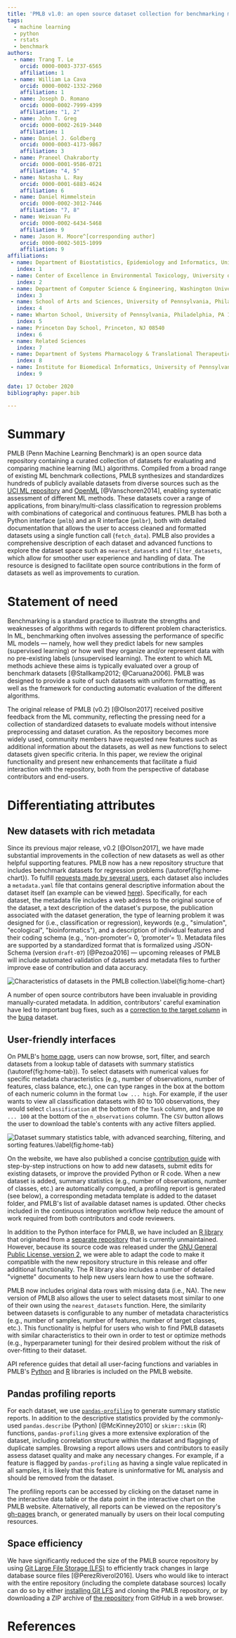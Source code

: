 ```yaml
---
title: 'PMLB v1.0: an open source dataset collection for benchmarking machine learning methods'
tags:
  - machine learning
  - python
  - rstats
  - benchmark
authors:
  - name: Trang T. Le
    orcid: 0000-0003-3737-6565
    affiliation: 1
  - name: William La Cava
    orcid: 0000-0002-1332-2960
    affiliation: 1
  - name: Joseph D. Romano
    orcid: 0000-0002-7999-4399
    affiliation: "1, 2"
  - name: John T. Greg
    orcid: 0000-0002-2619-3440
    affiliation: 1
  - name: Daniel J. Goldberg
    orcid: 0000-0003-4173-9867
    affiliation: 3
  - name: Praneel Chakraborty
    orcid: 0000-0001-9586-0721
    affiliation: "4, 5"
  - name: Natasha L. Ray
    orcid: 0000-0001-6883-4624
    affiliation: 6
  - name: Daniel Himmelstein
    orcid: 0000-0002-3012-7446
    affiliation: "7, 8"
  - name: Weixuan Fu
    orcid: 0000-0002-6434-5468
    affiliation: 9
  - name: Jason H. Moore^[corresponding author]
    orcid: 0000-0002-5015-1099
    affiliation: 9
affiliations:
 - name: Department of Biostatistics, Epidemiology and Informatics, University of Pennsylvania, Philadelphia, PA 19104
   index: 1
 - name: Center of Excellence in Environmental Toxicology, University of Pennsylvania, Philadelphia, PA 19104
   index: 2
 - name: Department of Computer Science & Engineering, Washington University in St. Louis, St. Louis, MO 63130
   index: 3
 - name: School of Arts and Sciences, University of Pennsylvania, Philadelphia, PA 19104
   index: 4
 - name: Wharton School, University of Pennsylvania, Philadelphia, PA 19104
   index: 5
 - name: Princeton Day School, Princeton, NJ 08540
   index: 6
 - name: Related Sciences
   index: 7
 - name: Department of Systems Pharmacology & Translational Therapeutics, University of Pennsylvania, Philadelphia, PA 19104
   index: 8
 - name: Institute for Biomedical Informatics, University of Pennsylvania, Philadelphia, PA 19104
   index: 9

date: 17 October 2020
bibliography: paper.bib

---
```


# Summary

PMLB (Penn Machine Learning Benchmark) is an open source data repository containing a curated collection of datasets for evaluating and comparing machine learning (ML) algorithms.
Compiled from a broad range of existing ML benchmark collections, PMLB synthesizes and standardizes hundreds of publicly available datasets from diverse sources such as the [UCI ML repository](http://archive.ics.uci.edu/ml) and [OpenML](www.openml.org) [@Vanschoren2014], enabling systematic assessment of different ML methods.
These datasets cover a range of applications, from binary/multi-class classification to regression problems with combinations of categorical and continuous features.
PMLB has both a Python interface (`pmlb`) and an R interface (`pmlbr`), both with detailed documentation that allows the user to access cleaned and formatted datasets using a single function call (`fetch_data`).
PMLB also provides a comprehensive description of each dataset and advanced functions to explore the dataset space such as `nearest_datasets` and `filter_datasets`, which allow for smoother user experience and handling of data.
The resource is designed to facilitate open source contributions in the form of datasets as well as improvements to curation.

# Statement of need

Benchmarking is a standard practice to illustrate the strengths and weaknesses of algorithms with regards to different problem characteristics.
In ML, benchmarking often involves assessing the performance of specific ML models &mdash; namely, how well they predict labels for new samples (supervised learning) or how well they organize and/or represent data with no pre-existing labels (unsupervised learning).
The extent to which ML methods achieve these aims is typically evaluated over a group of benchmark datasets [@Stallkamp2012; @Caruana2006].
PMLB was designed to provide a suite of such datasets with uniform formatting, as well as the framework for conducting automatic evaluation of the different algorithms.

The original release of PMLB (v0.2) [@Olson2017] received positive feedback from the ML community, reflecting the pressing need for a collection of standardized datasets to evaluate models without intensive preprocessing and dataset curation.
As the repository becomes more widely used, community members have requested new features such as additional information about the datasets, as well as new functions to select datasets given specific criteria.
In this paper, we review the original functionality and present new enhancements that facilitate a fluid interaction with the repository, both from the perspective of database contributors and end-users.

# Differentiating attributes

## New datasets with rich metadata

Since its previous major release, v0.2 [@Olson2017], we have made substantial improvements in the collection of new datasets as well as other helpful supporting features.
PMLB now has a new repository structure that includes benchmark datasets for regression problems (\autoref{fig:home-chart}).
To fulfill [requests made by several users](https://github.com/EpistasisLab/pmlb/issues/13), each dataset also includes a `metadata.yaml` file that contains general descriptive information about the dataset itself (an example can be viewed [here](https://github.com/EpistasisLab/pmlb/blob/master/datasets/molecular_biology_promoters/metadata.yaml)).
Specifically, for each dataset, the metadata file includes a web address to the original source of the dataset, a text description of the dataset's purpose, the publication associated with the dataset generation, the type of learning problem it was designed for (i.e., classification or regression), keywords (e.g., "simulation", "ecological", "bioinformatics"), and a description of individual features and their coding schema (e.g., ‘non-promoter’= 0,  ‘promoter’= 1).
Metadata files are supported by a standardized format that is formalized using JSON-Schema (version `draft-07`) [@Pezoa2016] &mdash; upcoming releases of PMLB will include automated validation of datasets and metadata files to further improve ease of contribution and data accuracy.

![Characteristics of datasets in the PMLB collection.\label{fig:home-chart}](pmlb-home-chart.png)

A number of open source contributors have been invaluable in providing manually-curated metadata.
In addition, contributors' careful examination have led to important bug fixes, such as a [correction to the target column](https://github.com/EpistasisLab/pmlb/issues/54) in the [bupa](https://github.com/EpistasisLab/pmlb/tree/master/datasets/bupa) dataset.

## User-friendly interfaces

On PMLB's [home page](https://epistasislab.github.io/pmlb/), users can now browse, sort, filter, and search datasets from a lookup table of datasets with summary statistics (\autoref{fig:home-tab}).
To select datasets with numerical values for specific metadata characteristics (e.g., number of observations, number of features, class balance, etc.), one can type ranges in the box at the bottom of each numeric column in the format `low ... high`.
For example, if the user wants to view all classification datasets with 80 to 100 observations, they would select `classification` at the bottom of the `Task` column, and type `80 ... 100` at the bottom of the `n_observations` column.
The `CSV` button allows the user to download the table's contents with any active filters applied.

![Dataset summary statistics table, with advanced searching, filtering, and sorting features.\label{fig:home-tab}](pmlb-home-tab.png)

On the website, we have also published a concise [contribution guide](https://epistasislab.github.io/pmlb/contributing.html) with step-by-step instructions on how to add new datasets, submit edits for existing datasets, or improve the provided Python or R code.
When a new dataset is added, summary statistics (e.g., number of observations, number of classes, etc.) are automatically computed, a profiling report is generated (see below), a corresponding metadata template is added to the dataset folder, and PMLB's list of available dataset names is updated.
Other checks included in the continuous integration workflow help reduce the amount of work required from both contributors and code reviewers.

In addition to the Python interface for PMLB, we have included an [R library](https://github.com/EpistasisLab/pmlbr) that originated from a [separate repository](https://github.com/makeyourownmaker/pmlblite) that is currently unmaintained.
However, because its source code was released under the [GNU General Public License, version 2](https://www.gnu.org/licenses/old-licenses/gpl-2.0.en.html), we were able to adapt the code to make it compatible with the new repository structure in this release and offer additional functionality.
The R library also includes a number of detailed "vignette" documents to help new users learn how to use the software.

PMLB now includes original data rows with missing data (i.e., NA). 
The new version of PMLB also allows the user to select datasets most similar to one of their own using the `nearest_datasets` function. 
Here, the similarity between datasets is configurable to any number of metadata characteristics (e.g., number of samples, number of features, number of target classes, etc.).
This functionality is helpful for users who wish to find PMLB datasets with similar characteristics to their own in order to test or optimize methods (e.g., hyperparameter tuning) for their desired problem without the risk of over-fitting to their dataset. 

API reference guides that detail all user-facing functions and variables in PMLB's [Python](https://epistasislab.github.io/pmlb/python-ref.html) and [R](https://epistasislab.github.io/pmlb/r-ref.html) libraries is included on the PMLB website.

## Pandas profiling reports 

For each dataset, we use [`pandas-profiling`](https://pandas-profiling.github.io/pandas-profiling/) to generate summary statistic reports.
In addition to the descriptive statistics provided by the commonly-used `pandas.describe` (Python) [@McKinney2010] or `skimr::skim` (R) functions, `pandas-profiling` gives a more extensive exploration of the dataset, including correlation structure within the dataset and flagging of duplicate samples.
Browsing a report allows users and contributors to easily assess dataset quality and make any necessary changes.
For example, if a feature is flagged by `pandas-profiling` as having a single value replicated in all samples, it is likely that this feature is uninformative for ML analysis and should be removed from the dataset.

The profiling reports can be accessed by clicking on the dataset name in the interactive data table or the data point in the interactive chart on the PMLB website.
Alternatively, all reports can be viewed on the repository's [gh-pages](https://github.com/EpistasisLab/pmlb/tree/gh-pages/profile) branch, or generated manually by users on their local computing resources.

## Space efficiency

We have significantly reduced the size of the PMLB source repository by using [Git Large File Storage (LFS)](https://git-lfs.github.com/) to efficiently track changes in large database source files [@PerezRiverol2016].
Users who would like to interact with the entire repository (including the complete database sources) locally can do so by either [installing Git LFS](https://git-lfs.github.com/) and cloning the PMLB repository, or by downloading a ZIP archive of [the repository](https://github.com/EpistasisLab/pmlb) from GitHub in a web browser.

# References
